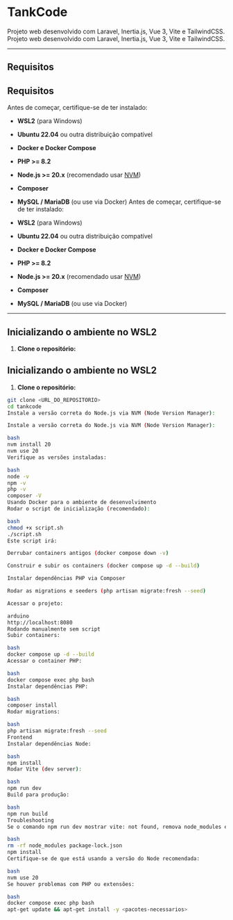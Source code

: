 # TankCode

Projeto web desenvolvido com Laravel, Inertia.js, Vue 3, Vite e TailwindCSS.
Projeto web desenvolvido com Laravel, Inertia.js, Vue 3, Vite e TailwindCSS.

---

## Requisitos
## Requisitos

Antes de começar, certifique-se de ter instalado:

- **WSL2** (para Windows)
- **Ubuntu 22.04** ou outra distribuição compatível
- **Docker e Docker Compose**
- **PHP >= 8.2**
- **Node.js >= 20.x** (recomendado usar [NVM](https://github.com/nvm-sh/nvm))
- **Composer**
- **MySQL / MariaDB** (ou use via Docker)
Antes de começar, certifique-se de ter instalado:

- **WSL2** (para Windows)
- **Ubuntu 22.04** ou outra distribuição compatível
- **Docker e Docker Compose**
- **PHP >= 8.2**
- **Node.js >= 20.x** (recomendado usar [NVM](https://github.com/nvm-sh/nvm))
- **Composer**
- **MySQL / MariaDB** (ou use via Docker)

---

## Inicializando o ambiente no WSL2

1. **Clone o repositório:**
## Inicializando o ambiente no WSL2

1. **Clone o repositório:**
```bash
git clone <URL_DO_REPOSITORIO>
cd tankcode
Instale a versão correta do Node.js via NVM (Node Version Manager):

Instale a versão correta do Node.js via NVM (Node Version Manager):

bash
nvm install 20
nvm use 20
Verifique as versões instaladas:

bash
node -v
npm -v
php -v
composer -V
Usando Docker para o ambiente de desenvolvimento
Rodar o script de inicialização (recomendado):

bash
chmod +x script.sh
./script.sh
Este script irá:

Derrubar containers antigos (docker compose down -v)

Construir e subir os containers (docker compose up -d --build)

Instalar dependências PHP via Composer

Rodar as migrations e seeders (php artisan migrate:fresh --seed)

Acessar o projeto:

arduino
http://localhost:8080
Rodando manualmente sem script
Subir containers:

bash
docker compose up -d --build
Acessar o container PHP:

bash
docker compose exec php bash
Instalar dependências PHP:

bash
composer install
Rodar migrations:

bash
php artisan migrate:fresh --seed
Frontend
Instalar dependências Node:

bash
npm install
Rodar Vite (dev server):

bash
npm run dev
Build para produção:

bash
npm run build
Troubleshooting
Se o comando npm run dev mostrar vite: not found, remova node_modules e package-lock.json e reinstale dependências:

bash
rm -rf node_modules package-lock.json
npm install
Certifique-se de que está usando a versão do Node recomendada:

bash
nvm use 20
Se houver problemas com PHP ou extensões:

bash
docker compose exec php bash
apt-get update && apt-get install -y <pacotes-necessarios>